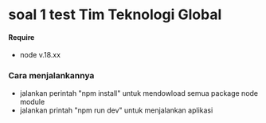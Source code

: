 # soal 1 test Tim Teknologi Global

#### Require

- node v.18.xx

### Cara menjalankannya

- jalankan perintah "npm install" untuk mendowload semua package node module
- jalankan printah "npm run dev" untuk menjalankan aplikasi